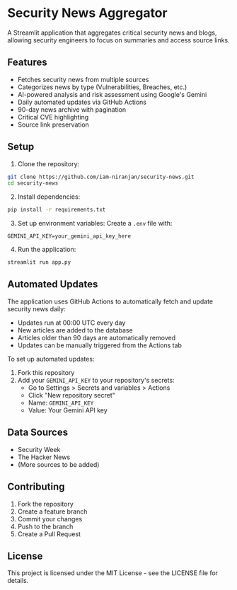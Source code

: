 # Security News Aggregator

A Streamlit application that aggregates critical security news and blogs, allowing security engineers to focus on summaries and access source links.

## Features

- Fetches security news from multiple sources
- Categorizes news by type (Vulnerabilities, Breaches, etc.)
- AI-powered analysis and risk assessment using Google's Gemini
- Daily automated updates via GitHub Actions
- 90-day news archive with pagination
- Critical CVE highlighting
- Source link preservation

## Setup

1. Clone the repository:
```bash
git clone https://github.com/iam-niranjan/security-news.git
cd security-news
```

2. Install dependencies:
```bash
pip install -r requirements.txt
```

3. Set up environment variables:
Create a `.env` file with:
```
GEMINI_API_KEY=your_gemini_api_key_here
```

4. Run the application:
```bash
streamlit run app.py
```

## Automated Updates

The application uses GitHub Actions to automatically fetch and update security news daily:

- Updates run at 00:00 UTC every day
- New articles are added to the database
- Articles older than 90 days are automatically removed
- Updates can be manually triggered from the Actions tab

To set up automated updates:

1. Fork this repository
2. Add your `GEMINI_API_KEY` to your repository's secrets:
   - Go to Settings > Secrets and variables > Actions
   - Click "New repository secret"
   - Name: `GEMINI_API_KEY`
   - Value: Your Gemini API key

## Data Sources

- Security Week
- The Hacker News
- (More sources to be added)

## Contributing

1. Fork the repository
2. Create a feature branch
3. Commit your changes
4. Push to the branch
5. Create a Pull Request

## License

This project is licensed under the MIT License - see the LICENSE file for details. 
